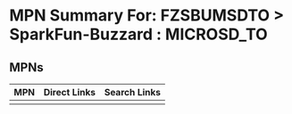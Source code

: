 



# MPN Summary For: FZSBUMSDTO > SparkFun-Buzzard : MICROSD_TO

## MPNs
  

|MPN|Direct Links|Search Links|
| :--- | :--- | :--- |
||||
